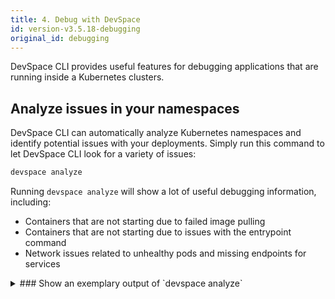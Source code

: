 ```yaml
---
title: 4. Debug with DevSpace
id: version-v3.5.18-debugging
original_id: debugging
---
```


DevSpace CLI provides useful features for debugging applications that are running inside a Kubernetes clusters.

## Analyze issues in your namespaces
DevSpace CLI can automatically analyze Kubernetes namespaces and identify potential issues with your deployments. Simply run this command to let DevSpace CLI look for a variety of issues:
```bash
devspace analyze
```

Running `devspace analyze` will show a lot of useful debugging information, including:
- Containers that are not starting due to failed image pulling
- Containers that are not starting due to issues with the entrypoint command
- Network issues related to unhealthy pods and missing endpoints for services

<details>
<summary>
### Show an exemplary output of `devspace analyze`
</summary>
```bash
$ devspace analyze
[info]   Loaded config from devspace-configs.yaml
                                           
  ================================================================================
                            Pods (1 potential issue(s))                           
  ================================================================================
  Pod default-59bd65f686-h7n9r:  
    Status: Running  
    Created: 22s ago  
    Container: 1/1 running  
    Problems:   
      - Container: container-0  
        Restarts: 1  
        Last Restart: 8s ago  
        Last Exit: Error (Code: 1)  
        Last Execution Log: 

> my-app@0.0.1 start /app
> node index.js

Example app listening on port 3000!
/app/index.js:14
  test();
  ^

ReferenceError: test is not defined
    at Timeout.setTimeout [as _onTimeout] (/app/index.js:14:3)
    at ontimeout (timers.js:498:11)
    at tryOnTimeout (timers.js:323:5)
    at Timer.listOnTimeout (timers.js:290:5)
npm ERR! code ELIFECYCLE
npm ERR! errno 1
npm ERR! my-app@0.0.1 start: `node index.js`
npm ERR! Exit status 1
npm ERR! 
npm ERR! Failed at the my-app@0.0.1 start script.
npm ERR! This is probably not a problem with npm. There is likely additional logging output above.

npm ERR! A complete log of this run can be found in:
npm ERR!     /root/.npm/_logs/2019-03-19T22_51_03_656Z-debug.log
```
</details>

## Debug applications with remote debuggers
DevSpace CLI lets you easily [start applications in development mode](/docs/getting-started/development) and connect remote debuggers for your application using the following steps:
1. Configure DevSpace CLI to [use a development Dockerfile](/docs/development/overrides#configuring-a-different-dockerfile-during-devspace-dev) that:
   - ships with the appropriate tools for debugging your application
   - starts your application together with the debugger, e.g. setting the `ENTRYPOINT` of your Dockerfile to `node --inspect=0.0.0.0:9229 index.js` would start the Node.js remote debugger on port `9229`
2. Define port-forwarding for the port of your remote debugger (e.g. `9229`) within the `dev.ports` section of your `devspace.yaml`
3. Connect your IDE to the remote debugger (see the docs of your IDE for help)
4. Set breakpoints and debug your application directly inside Kubernetes
